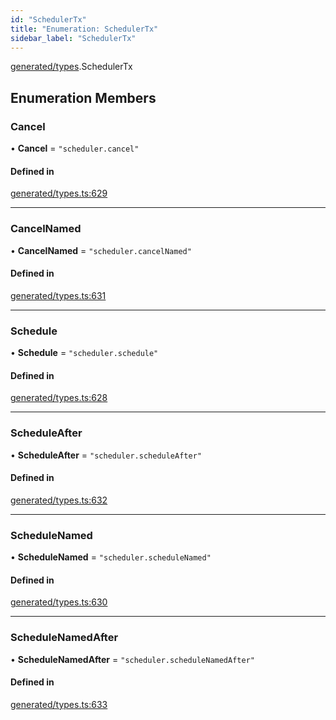 ```yaml
---
id: "SchedulerTx"
title: "Enumeration: SchedulerTx"
sidebar_label: "SchedulerTx"
---
```


[generated/types](../../../../modules/Generated/Types/Types.md).SchedulerTx

## Enumeration Members

### Cancel

• **Cancel** = ``"scheduler.cancel"``

#### Defined in

[generated/types.ts:629](https://github.com/PolymeshAssociation/polymesh-sdk/blob/fe2e6dd1d/src/generated/types.ts#L629)

___

### CancelNamed

• **CancelNamed** = ``"scheduler.cancelNamed"``

#### Defined in

[generated/types.ts:631](https://github.com/PolymeshAssociation/polymesh-sdk/blob/fe2e6dd1d/src/generated/types.ts#L631)

___

### Schedule

• **Schedule** = ``"scheduler.schedule"``

#### Defined in

[generated/types.ts:628](https://github.com/PolymeshAssociation/polymesh-sdk/blob/fe2e6dd1d/src/generated/types.ts#L628)

___

### ScheduleAfter

• **ScheduleAfter** = ``"scheduler.scheduleAfter"``

#### Defined in

[generated/types.ts:632](https://github.com/PolymeshAssociation/polymesh-sdk/blob/fe2e6dd1d/src/generated/types.ts#L632)

___

### ScheduleNamed

• **ScheduleNamed** = ``"scheduler.scheduleNamed"``

#### Defined in

[generated/types.ts:630](https://github.com/PolymeshAssociation/polymesh-sdk/blob/fe2e6dd1d/src/generated/types.ts#L630)

___

### ScheduleNamedAfter

• **ScheduleNamedAfter** = ``"scheduler.scheduleNamedAfter"``

#### Defined in

[generated/types.ts:633](https://github.com/PolymeshAssociation/polymesh-sdk/blob/fe2e6dd1d/src/generated/types.ts#L633)
